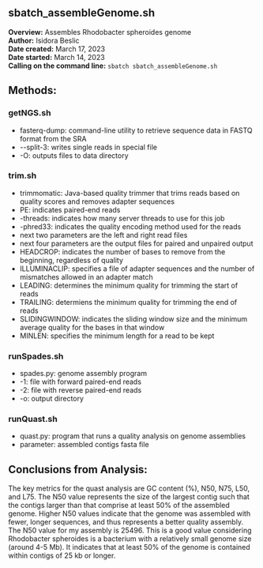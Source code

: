 ## sbatch_assembleGenome.sh
**Overview:** Assembles Rhodobacter spheroides genome  
**Author:** Isidora Beslic  
**Date created:** March 17, 2023  
**Date started:** March 14, 2023  
**Calling on the command line:** `sbatch sbatch_assembleGenome.sh`  

## Methods:
### getNGS.sh  
  - fasterq-dump: command-line utility to retrieve sequence data in FASTQ format from the SRA
  - --split-3: writes single reads in special file 
  - -O: outputs files to data directory   
### trim.sh  
  - trimmomatic: Java-based quality trimmer that trims reads based on quality scores and removes adapter sequences 
  - PE: indicates paired-end reads
  - -threads: indicates how many server threads to use for this job
  - -phred33: indicates the quality encoding method used for the reads
  - next two parameters are the left and right read files 
  - next four parameters are the output files for paired and unpaired output
  - HEADCROP: indicates the number of bases to remove from the beginning, regardless of quality
  - ILLUMINACLIP: specifies a file of adapter sequences and the number of mismatches allowed in an adapter match
  - LEADING: determines the minimum quality for trimming the start of reads
  - TRAILING: determiens the minimum quality for trimming the end of reads 
  - SLIDINGWINDOW: indicates the sliding window size and the minimum average quality for the bases in that window
  - MINLEN: specifies the minimum length for a read to be kept  
### runSpades.sh
  - spades.py: genome assembly program
  - -1: file with forward paired-end reads
  - -2: file with reverse paired-end reads
  - -o: output directory  
### runQuast.sh 
  - quast.py: program that runs a quality analysis on genome assemblies  
  - parameter: assembled contigs fasta file

## Conclusions from Analysis:
The key metrics for the quast analysis are GC content (%), N50, N75, L50, and L75. The N50 value represents the size of the largest contig such that the contigs larger than that comprise at least 50% of the assembled genome. Higher N50 values indicate that the genome was assembled with fewer, longer sequences, and thus represents a better quality assembly. The N50 value for my assembly is 25496. This is a good value considering Rhodobacter spheroides is a bacterium with a relatively small genome size (around 4-5 Mb). It indicates that at least 50% of the genome is contained within contigs of 25 kb or longer.
